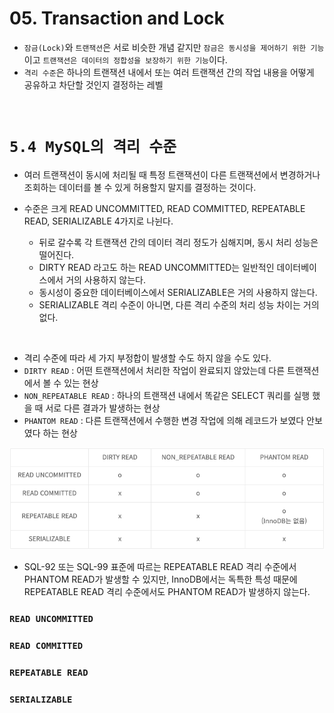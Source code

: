 # 05. Transaction and Lock

- `잠금(Lock)`와 `트랜잭션`은 서로 비슷한 개념 같지만 `잠금은 동시성을 제어하기 위한 기능`이고 `트랜잭션은 데이터의 정합성을 보장하기 위한 기능`이다.  
- `격리 수준`은 하나의 트랜잭션 내에서 또는 여러 트랜잭션 간의 작업 내용을 어떻게 공유하고 차단할 것인지 결정하는 레벨

<br/>

# **`5.4 MySQL의 격리 수준`**
- 여러 트랜잭션이 동시에 처리될 때 특정 트랜잭션이 다른 트랜잭션에서 변경하거나 조회하는 데이터를 볼 수 있게 허용할지 말지를 결정하는 것이다.

- 수준은 크게 READ UNCOMMITTED, READ COMMITTED, REPEATABLE READ, SERIALIZABLE 4가지로 나뉜다.
    - 뒤로 갈수록 각 트랜잭션 간의 데이터 격리 정도가 심해지며, 동시 처리 성능은 떨어진다.
    - DIRTY READ 라고도 하는 READ UNCOMMITTED는 일반적인 데이터베이스에서 거의 사용하지 않는다.
    - 동시성이 중요한 데이터베이스에서 SERIALIZABLE은 거의 사용하지 않는다.
    - SERIALIZABLE 격리 수준이 아니면, 다른 격리 수준의 처리 성능 차이는 거의 없다.

<br/>

- 격리 수준에 따라 세 가지 부정합이 발생할 수도 하지 않을 수도 있다.
- `DIRTY READ` : 어떤 트랜잭션에서 처리한 작업이 완료되지 않았는데 다른 트랜잭션에서 볼 수 있는 현상
- `NON_REPEATABLE READ` : 하나의 트랜잭션 내에서 똑같은 SELECT 쿼리를 실행 했을 때 서로 다른 결과가 발생하는 현상
- `PHANTOM READ` : 다른 트랜잭션에서 수행한 변경 작업에 의해 레코드가 보였다 안보였다 하는 현상

![격리수준의세가지부정합](/img/MySQL/격리수준의세가지부정합.png)
- SQL-92 또는 SQL-99 표준에 따르는 REPEATABLE READ 격리 수준에서 PHANTOM READ가 발생할 수 있지만, InnoDB에서는 독특한 특성 때문에 REPEATABLE READ 격리 수준에서도 PHANTOM READ가 발생하지 않는다.

### `READ UNCOMMITTED`

### `READ COMMITTED`

### `REPEATABLE READ`

### `SERIALIZABLE`